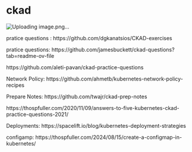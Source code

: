 # ckad
![Uploading image.png…]()

<html>
<p>pratice questions : https://github.com/dgkanatsios/CKAD-exercises</p>
<p>pratice questions: https://github.com/jamesbuckett/ckad-questions?tab=readme-ov-file</p>
<p>https://github.com/aleti-pavan/ckad-practice-questions</p>
<p>Network Policy: https://github.com/ahmetb/kubernetes-network-policy-recipes</p>

<p>Prepare Notes: https://github.com/twajr/ckad-prep-notes</p>

<p>https://thospfuller.com/2020/11/09/answers-to-five-kubernetes-ckad-practice-questions-2021/</p>
<p>Deployments: https://spacelift.io/blog/kubernetes-deployment-strategies</p>

<p>configamp: https://thospfuller.com/2024/08/15/create-a-configmap-in-kubernetes/</p>
</html>


